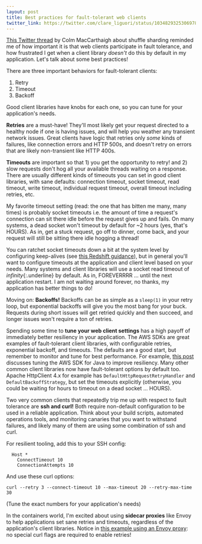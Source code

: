 ```yaml
---
layout: post
title: Best practices for fault-tolerant web clients
twitter_link: https://twitter.com/clare_liguori/status/1034829325306978304
---
```


[This Twitter thread](https://twitter.com/colmmacc/status/1034502453385822208)
by Colm MacCarthaigh about shuffle sharding reminded me of how important it is 
that web clients participate in fault tolerance, and how frustrated I get when
a client library *doesn't* do this by default in my application. Let's talk 
about some best practices!

There are three important behaviors for fault-tolerant clients:

1. Retry
2. Timeout
3. Backoff

Good client libraries have knobs for each one, so you can tune for your application's needs.

**Retries** are a must-have! They'll most likely get your request directed to a 
healthy node if one is having issues, and will help you weather any transient
network issues. Great clients have logic that retries only *some* kinds of 
failures, like connection errors and HTTP 500s, and doesn't retry on errors 
that are likely non-transient like HTTP 400s.

**Timeouts** are important so that 1) you get the opportunity to retry! and 2)
slow requests don't hog all your available threads waiting on a response. There
are usually different kinds of timeouts you can set in good client libraries, 
with sane defaults: connection timeout, socket timeout, read timeout, write 
timeout, individual request timeout, overall timeout including retries, etc.

My favorite timeout setting (read: the one that has bitten me many, many times)
is probably socket timeouts i.e. the amount of time a request's connection can 
sit there idle before the request gives up and fails. On many systems, a dead 
socket won't timeout by default for ~2 hours (yes, that's HOURS).  As in, get a
stuck request, go off to dinner, come back, and your request will still be 
sitting there idle hogging a thread!

You can ratchet socket timeouts down a bit at the system level by configuring
keep-alives (see [this Redshift guidance](https://docs.aws.amazon.com/redshift/latest/mgmt/connecting-firewall-guidance.html#connecting-firewall-guidance.change-tcpip-settings)),
but in general you'll want to configure timeouts at the application and client
level based on your needs. Many systems and client libraries will use a socket 
read timeout of *infinity*{:.underline} by default. As in, FOREVERRRR ... until
the next application restart. I am not waiting around forever, no thanks, my 
application has better things to do!

Moving on: **Backoffs!** Backoffs can be as simple as a `sleep(1)` in your retry
loop, but exponential backoffs will give you the most bang for your buck. 
Requests during short issues will get retried quickly and then succeed, and
longer issues won't require a ton of retries.

Spending some time to **tune your web client settings** has a high payoff of
immediately better resiliency in your application. The AWS SDKs are great 
examples of fault-tolerant client libraries, with configurable retries, 
exponential backoff, and timeouts. The defaults are a good start, but remember
to monitor and tune for best performance. For example,
[this post](https://aws.amazon.com/blogs/developer/tuning-the-aws-sdk-for-java-to-improve-resiliency/)
discusses tuning the AWS SDK for Java to improve resiliency. Many other common
client libraries now have fault-tolerant options by default too. Apache 
HttpClient 4.x for example has `DefaultHttpRequestRetryHandler` and 
`DefaultBackoffStrategy`, but set the timeouts explicitly (otherwise, you could
be waiting for hours to timeout on a dead socket ... HOURS).

Two very common clients that repeatedly trip me up with respect to fault 
tolerance are **ssh and curl!** Both require non-default configuration to be 
used in a reliable application. Think about your build scripts, automated 
operations tools, and monitoring canaries that you want to withstand failures,
and likely many of them are using some combination of ssh and curl.

For resilient tooling, add this to your SSH config:
```
  Host *
    ConnectTimeout 10
    ConnectionAttempts 10
```
And use these curl options:
```
curl --retry 3 --connect-timeout 10 --max-timeout 20 --retry-max-time 30
```
(Tune the exact numbers for your application's needs)

In the containers world, I'm excited about using **sidecar proxies** like Envoy
to help applications set sane retries and timeouts, regardless of the 
application's client libraries. Notice in
[this example using an Envoy proxy](https://blog.christianposta.com/microservices/02-microservices-patterns-with-envoy-proxy-part-ii-timeouts-and-retries/): 
no special curl flags are required to enable retries!
